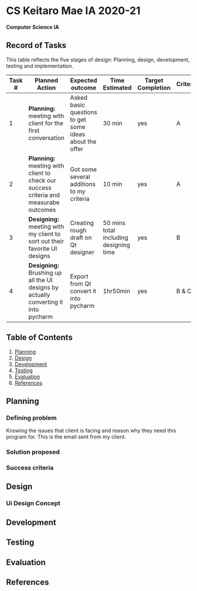 # CS Keitaro Mae IA 2020-21

**Computer Science IA**

Record of Tasks
---
This table reflects the five stages of design: Planning, design, development, testing and implementation.

| Task # | Planned Action | Expected outcome | Time Estimated | Target Completion | Criteria |
|--------|----------------|------------------|----------------|-------------------|----------|
|    1   | **Planning:** meeting with client for the first conversation | Asked basic questions to get some ideas about the offer | 30 min |         yes          |     A     |
|    2   | **Planning:** meeting with client to check our success criteria and measurabe outcomes | Got some several additions to my criteria | 10 min |          yes         |      A    |
|    3   | **Designing:** meeting with my client to sort out their favorite UI designs | Creating rough draft on Qt designer                 | 50 mins total including designing time               |       yes            |    B      |
|    4   | **Designing:** Brushing up all the UI designs by actually converting it into pycharm | Export from Qt convert it into pycharm | 1hr50min | yes | B & C|



Table of Contents
----
1. [Planning](#Planning)
1. [Design](#Design)
1. [Development](#Development)
1. [Testing](#Testing)
1. [Evaluation](#Evaluation)
1. [References](#References)

Planning
----
### Defining problem
Knowing the issues that client is facing and reason why they need this program for.
This is the email sent from my client.

### Solution proposed

### Success criteria
Design
----
### Ui Design Concept

Development
----

Testing
----

Evaluation
----

References
----
